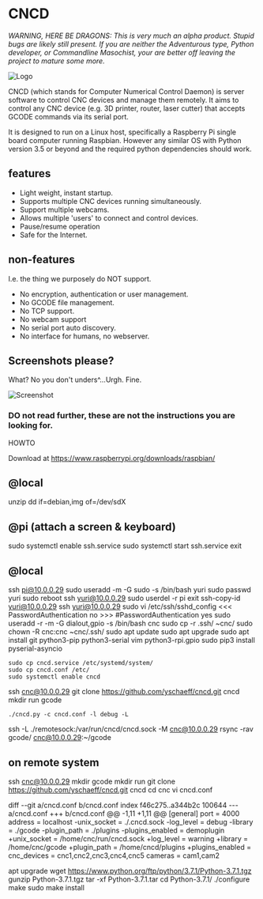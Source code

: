 # CNCD

*WARNING, HERE BE DRAGONS: This is very much an alpha product. Stupid bugs are
likely still present.  If you are neither the Adventurous type, Python
developer, or Commandline Masochist, your are better off leaving the project to
mature some more.*

![Logo](https://github.com/yschaeff/cncd/raw/master/images/cncd.png)

CNCD (which stands for Computer Numerical Control Daemon) is server software
to control CNC devices and manage them remotely. It aims to control any CNC
device (e.g. 3D printer, router, laser cutter) that accepts GCODE commands via
its serial port.

It is designed to run on a Linux host, specifically a Raspberry Pi single
board computer running Raspbian. However any similar OS with Python version 3.5
or beyond and the required python dependencies should work.

## features
- Light weight, instant startup.
- Supports multiple CNC devices running simultaneously.
- Support multiple webcams.
- Allows multiple 'users' to connect and control devices.
- Pause/resume operation
- Safe for the Internet.

## non-features
I.e. the thing we purposely do NOT support.

- No encryption, authentication or user management.
- No GCODE file management.
- No TCP support.
- No webcam support
- No serial port auto discovery.
- No interface for humans, no webserver.

## Screenshots please?

What? No you don't unders^...Urgh. Fine.

![Screenshot](https://github.com/yschaeff/cncd/raw/master/images/cncd-screenshot.png)

### DO not read further, these are not the instructions you are looking for.

HOWTO

Download at https://www.raspberrypi.org/downloads/raspbian/

## @local
unzip
dd if=debian,img of=/dev/sdX
## @pi (attach a screen & keyboard)
sudo systemctl enable ssh.service
sudo systemctl start ssh.service
exit
## @local
ssh pi@10.0.0.29
    sudo useradd -m -G sudo -s /bin/bash yuri
    sudo passwd yuri
    sudo reboot
ssh yuri@10.0.0.29
    sudo userdel -r pi
    exit
ssh-copy-id yuri@10.0.0.29
ssh yuri@10.0.0.29
    sudo vi /etc/ssh/sshd_config
        <<< PasswordAuthentication no
        >>> #PasswordAuthentication yes
    sudo useradd -r -m -G dialout,gpio -s /bin/bash cnc
    sudo cp -r .ssh/ ~cnc/
    sudo chown -R cnc:cnc ~cnc/.ssh/
    sudo apt update
    sudo apt upgrade
    sudo apt install git python3-pip python3-serial vim python3-rpi.gpio
    sudo pip3 install pyserial-asyncio

    sudo cp cncd.service /etc/systemd/system/
    sudo cp cncd.conf /etc/
    sudo systemctl enable cncd
ssh cnc@10.0.0.29
    git clone https://github.com/yschaeff/cncd.git cncd
    mkdir run gcode
    <edit cncd.conf>
    
    ./cncd.py -c cncd.conf -l debug -L

ssh -L ./remotesock:/var/run/cncd/cncd.sock -M cnc@10.0.0.29
rsync -rav gcode/ cnc@10.0.0.29:~/gcode



## on remote system
ssh cnc@10.0.0.29
mkdir gcode
mkdir run
git clone https://github.com/yschaeff/cncd.git cncd
cd cnc
vi cncd.conf

diff --git a/cncd.conf b/cncd.conf
index f46c275..a344b2c 100644
--- a/cncd.conf
+++ b/cncd.conf
@@ -1,11 +1,11 @@
 [general]
 port = 4000
 address = localhost
-unix_socket = ./.cncd.sock
-log_level = debug
-library = ./gcode
-plugin_path = ./plugins
-plugins_enabled = demoplugin
+unix_socket = /home/cnc/run/cncd.sock
+log_level = warning
+library = /home/cnc/gcode
+plugin_path = /home/cncd/plugins
+plugins_enabled = 
 cnc_devices = cnc1,cnc2,cnc3,cnc4,cnc5
 cameras = cam1,cam2

apt upgrade
wget https://www.python.org/ftp/python/3.7.1/Python-3.7.1.tgz
gunzip Python-3.7.1.tgz 
tar -xf Python-3.7.1.tar 
cd Python-3.7.1/
./configure 
make
sudo make install



